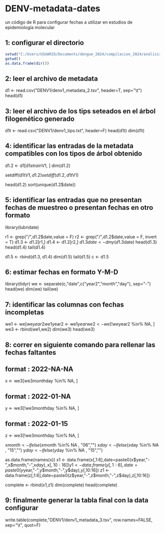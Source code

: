 # DENV-metadata-dates
un código de R para configurar fechas a utilizar en estudios de epidemiología molecular



## 1: configurar el directorio ##
```r
setwd("C:/Users/USUARIO/Documents/dengue_2024/compilacion_2024/analisis")
getwd()
as.data.frame(dir())
```

## 2: leer el archivo de metadata ##

d1 <- read.csv("DENV1/denv1_metadata_2.tsv", header=T, sep="\t")
head(d1)

## 3: leer el archivo de los tips seteados en el árbol filogenético generado ##

d1t <- read.csv("DENV1/denv1_tips.txt", header=F)
head(d1t)
dim(d1t)

## 4: identificar las entradas de la metadata compatibles con los tipos de árbol obtenido ##

d1.2 <- d1[d1$strain %in% d1t$V1, ]
dim(d1.2)

setdiff(d1t$V1,d1.2)
setdiff(d1.2,d1t$V1)

head(d1.2)
sort(unique(d1.2$date))

## 5: identificar las entradas que no presentan fechas de muestreo  o presentan fechas en otro formato ##

library(lubridate)

r1 <- grep("/",d1.2$date,value = F)
r2 <- grep("/",d1.2$date,value = F, invert = T)
d1.3 <- d1.2[r1,]
d1.4 <- d1.2[r2,]
d1.3$date <- dmy(d1.3$date)
head(d1.3)
head(d1.4)
tail(d1.4)

d1.5 <- rbind(d1.3, d1.4)
dim(d1.5)
tail(d1.5)
c <- d1.5

## 6: estimar fechas en formato Y-M-D ##
library(tidyr)
we <- separate(c,"date",c("year2","month","day"), sep="-")
head(we)
dim(we)
tail(we)

## 7: identificar las columnas con fechas incompletas ##

we1 <- we[we$year2 %in% NA, ]
we1$year2 <- we1$year
we2 <- we[!we$year2 %in% NA, ]
we3 <- rbind(we1,we2)
dim(we3)
head(we3)

## 8: correr en siguiente comando para rellenar las fechas faltantes ##

## format : 2022-NA-NA ##
x <- we3[we3$month %in% NA & we3$day %in% NA, ]
## format : 2022-01-NA ##
y <- we3[!we3$month %in% NA & we3$day %in% NA, ]
## format : 2022-01-15 ##
z <- we3[!we3$month %in% NA & !we3$day %in% NA, ]

x$month <- ifelse(x$month %in% NA , "06","")
x$day <- ifelse(x$day %in% NA , "15","")
y$day <- ifelse(y$day %in% NA , "15","")

as.data.frame(names(x))
x1 <- data.frame(x[,1:6],date=paste0(x$year,"-",x$month,"-",x$day),x[,10:16])
y1 <- data.frame(y[,1:6],date=paste0(y$year,"-",y$month,"-",y$day),y[,10:16])
z1 <- data.frame(z[,1:6],date=paste0(z$year,"-",z$month,"-",z$day),z[,10:16])

complete <- rbind(x1,z1)
dim(complete)
head(complete)

## 9: finalmente generar la tabla final con la data configurar ##

write.table(complete,"DENV1/denv1_metadata_3.tsv", row.names=FALSE, sep="\t", quot=F)
